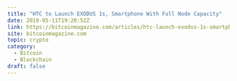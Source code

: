 ```yaml
---
title: "HTC to Launch EXODUS 1s, Smartphone With Full Node Capacity"
date: 2019-05-11T19:20:52Z
link: https://bitcoinmagazine.com/articles/htc-launch-exodus-1s-smartphone-full-node-capacity/?utm_medium=RSS&utm_source=hune
site: bitcoinmagazine.com
topic: crypto
category:
  - Bitcoin
  - Blockchain
draft: false
---
```


